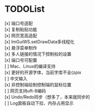 # TODOList

[x] 端口号适配  
[x] 复制粘贴功能  
[x] 网页宽高适配  
[x] ImGuiWS.setDrawData多线程化  
[x] 悬浮菜单制作  
[x] 多人链接的情况下控制权的设置  
[x] 端口号可配置  
[ ] Mac、Linux的编译支持  
[x] 更好的开源字体，当前字库不全(zpix  
[ ] 中文输入  
[x] 非控制端绘制控制端的鼠标位置  
[ ] 网页支持uft-8编码  
[x] Undo/Redo同步（想多了，本来就同步的  
[ ] Log面板自动下拉、内存占用显示  
